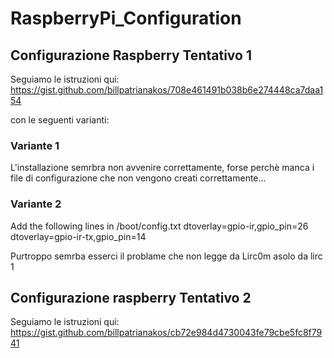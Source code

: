 # RaspberryPi_Configuration

## Configurazione Raspberry Tentativo 1
Seguiamo le istruzioni qui:
https://gist.github.com/billpatrianakos/708e461491b038b6e274448ca7daa154

con le seguenti varianti:
### Variante 1
L'installazione semrbra non avvenire correttamente, forse perchè manca i file di configurazione che non vengono creati correttamente...
### Variante 2
Add the following lines in /boot/config.txt
dtoverlay=gpio-ir,gpio_pin=26
dtoverlay=gpio-ir-tx,gpio_pin=14

Purtroppo semrba esserci il problame che non legge da Lirc0m asolo da lirc 1

## Configurazione raspberry Tentativo 2
Seguiamo le istruzioni qui:
https://gist.github.com/billpatrianakos/cb72e984d4730043fe79cbe5fc8f7941





